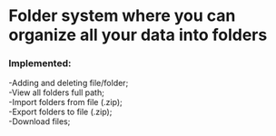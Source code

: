 <h1>Folder system where you can organize all your data into folders</h1>

<h3>Implemented:</h3>
-Adding and deleting file/folder;<br/>
-View all folders full path;<br/>
-Import folders from file (.zip);<br/>
-Export folders to file (.zip);<br/>
-Download files;<br/><br/>
